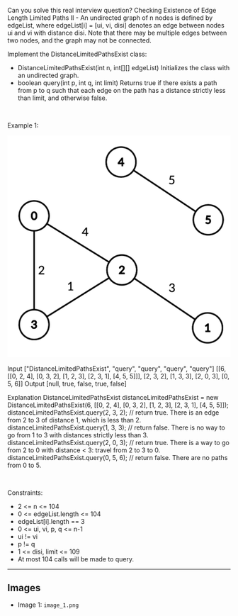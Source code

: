 Can you solve this real interview question? Checking Existence of Edge Length Limited Paths II - An undirected graph of n nodes is defined by edgeList, where edgeList[i] = [ui, vi, disi] denotes an edge between nodes ui and vi with distance disi. Note that there may be multiple edges between two nodes, and the graph may not be connected.

Implement the DistanceLimitedPathsExist class:

 * DistanceLimitedPathsExist(int n, int[][] edgeList) Initializes the class with an undirected graph.
 * boolean query(int p, int q, int limit) Returns true if there exists a path from p to q such that each edge on the path has a distance strictly less than limit, and otherwise false.

 

Example 1:

![Example 1](./image_1.png)


Input
["DistanceLimitedPathsExist", "query", "query", "query", "query"]
[[6, [[0, 2, 4], [0, 3, 2], [1, 2, 3], [2, 3, 1], [4, 5, 5]]], [2, 3, 2], [1, 3, 3], [2, 0, 3], [0, 5, 6]]
Output
[null, true, false, true, false]

Explanation
DistanceLimitedPathsExist distanceLimitedPathsExist = new DistanceLimitedPathsExist(6, [[0, 2, 4], [0, 3, 2], [1, 2, 3], [2, 3, 1], [4, 5, 5]]);
distanceLimitedPathsExist.query(2, 3, 2); // return true. There is an edge from 2 to 3 of distance 1, which is less than 2.
distanceLimitedPathsExist.query(1, 3, 3); // return false. There is no way to go from 1 to 3 with distances strictly less than 3.
distanceLimitedPathsExist.query(2, 0, 3); // return true. There is a way to go from 2 to 0 with distance < 3: travel from 2 to 3 to 0.
distanceLimitedPathsExist.query(0, 5, 6); // return false. There are no paths from 0 to 5.


 

Constraints:

 * 2 <= n <= 104
 * 0 <= edgeList.length <= 104
 * edgeList[i].length == 3
 * 0 <= ui, vi, p, q <= n-1
 * ui != vi
 * p != q
 * 1 <= disi, limit <= 109
 * At most 104 calls will be made to query.

---

## Images

- Image 1: `image_1.png`
